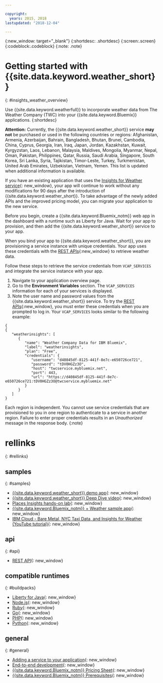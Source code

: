 ```yaml
---

copyright:
  years: 2015, 2018
lastupdated: "2018-12-04"

---
```


{:new_window: target="_blank"}
{:shortdesc: .shortdesc}
{:screen:.screen}
{:codeblock:.codeblock}
{:note: .note}

# Getting started with {{site.data.keyword.weather_short}}
{: #insights_weather_overview}

Use {{site.data.keyword.weatherfull}} to incorporate weather data from
The Weather Company (TWC) into your {{site.data.keyword.Bluemix}} applications.
{:shortdesc}

**Attention:** Currently, the {{site.data.keyword.weather_short}} service **may not** be purchased
or used in the following countries or regions: Afghanistan, Armenia, Azerbaijan,
Bahrain, Bangladesh, Bhutan, Brunei, Cambodia, China, Cyprus, Georgia, Iran, Iraq, Japan, Jordan, Kazakhstan, Kuwait, Kyrgyzstan, Laos,
Lebanon, Malaysia, Maldives, Mongolia, Myanmar, Nepal, Oman, Pakistan, Philippines,
Qatar, Russia, Saudi Arabia, Singapore, South Korea, Sri Lanka, Syria,
Tajikistan, Timor-Leste, Turkey, Turkmenistan, United Arab Emirates,
Uzbekistan, Vietnam, Yemen. This list is updated when additional information is available.

If you have an existing application that uses the
[Insights for Weather service](https://{DomainName}/docs/services/InsightsWeather/index.html){: new_window},
your app will continue to work without any modifications for 90 days after the introduction of
{{site.data.keyword.weather_short}}. To take advantage of the newly added APIs
and the improved pricing model, you can migrate your application to the new service.

Before you begin, create a {{site.data.keyword.Bluemix_notm}} web app in the dashboard
with a runtime such as Liberty for Java. Wait for your app to provision,
and then add the {{site.data.keyword.weather_short}} service to your app.

When you bind your app to {{site.data.keyword.weather_short}}, you are provisioning a
service instance with unique credentials. Your app uses these credentials with
the [REST APIs](https://twcservice.mybluemix.net/rest-api/){:new_window} to retrieve weather data.

Follow these steps to retrieve the service credentials from `VCAP_SERVICES`
and integrate the service instance with your app.

1. Navigate to your application overview page.
2. Go to the **Environment Variables** section. The `VCAP_SERVICES` information for each of your services is displayed.
3. Note the user name and password values from the {{site.data.keyword.weather_short}} service.
To try the [REST APIs](https://twcservice.mybluemix.net/rest-api/){:new_window},
you must enter these credentials when you are prompted to log in.
Your `VCAP_SERVICES` looks similar to the following example:

```
{
{
   "weatherinsights": [
      {
         "name": "Weather Company Data for IBM Bluemix",
         "label": "weatherinsights",
         "plan": "Free",
         "credentials": {
            "username": "d40845df-8125-441f-8e7c-e650726ce721",
            "password": "tDV0HGZz3O",
            "host": "twcservice.mybluemix.net",
            "port": 443,
            "url": "https://d40845df-8125-441f-8e7c-e650726ce721:tDV0HGZz3O@twcservice.mybluemix.net"
         }
      }
   ]
}
```

Each region is independent. You cannot use service credentials that are provisioned to you in one region to authenticate to a service in another region. Failure to enter proper credentials results in an *Unauthorized* message in the response body.
{:note}

# rellinks
{: #rellinks}
## samples
{: #samples}
* [{{site.data.keyword.weather_short}} demo app](http://weather-company-data-demo.mybluemix.net){: new_window}
* [{{site.data.keyword.weather_short}} Deep Dive video](https://youtu.be/pZHXIibziUo){: new_window}
* [Places Insights hands-on lab](https://github.com/IBM-Bluemix/places-insights-lab){: new_window}
* [{{site.data.keyword.Bluemix_notm}} + Weather sample app](https://github.com/IBM-Bluemix/insights-weather){: new_window}
* [IBM Cloud - Bare Metal, NYC Taxi Data, and Insights for Weather (YouTube tutorial)](https://www.youtube.com/watch?v=Uwmzpx9DZ5c){: new_window}

## api
{: #api}
* [REST API](https://twcservice.mybluemix.net/rest-api/){: new_window}

## compatible runtimes
{: #buildpacks}
* [Liberty for Java](https://{DomainName}/docs/runtimes/liberty/index.html){: new_window}
* [Node.js](https://{DomainName}/docs/runtimes/nodejs/index.html){: new_window}
* [Ruby](https://{DomainName}/docs/runtimes/ruby/index.html){: new_window}
* [Go](https://{DomainName}/docs/runtimes/go/index.html){: new_window}
* [PHP](https://{DomainName}/docs/runtimes/php/index.html){: new_window}
* [Python](https://{DomainName}/docs/runtimes/python/index.html){: new_window}

## general
{: #general}
* [Adding a service to your application](https://{DomainName}/docs/services/reqnsi.html){: new_window}
* [End-to-end development](https://{DomainName}/docs/cfapps/ee.html){: new_window}
* [{{site.data.keyword.Bluemix_notm}} Pricing Sheet](https://{DomainName}/pricing/){: new_window}
* [{{site.data.keyword.Bluemix_notm}} Prerequisites](https://developer.ibm.com/bluemix/support/#prereqs){: new_window}
